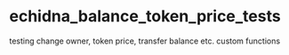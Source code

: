 # echidna_balance_token_price_tests
 testing change owner, token price, transfer balance etc. custom functions 
